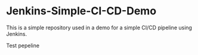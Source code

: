 # Jenkins-Simple-CI-CD-Demo

This is a simple repository used in a demo for a simple CI/CD pipeline using Jenkins.

Test pepeline
